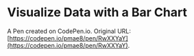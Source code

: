 # Visualize Data with a Bar Chart

A Pen created on CodePen.io. Original URL: [https://codepen.io/pmae8/pen/RwXXYaY](https://codepen.io/pmae8/pen/RwXXYaY).

